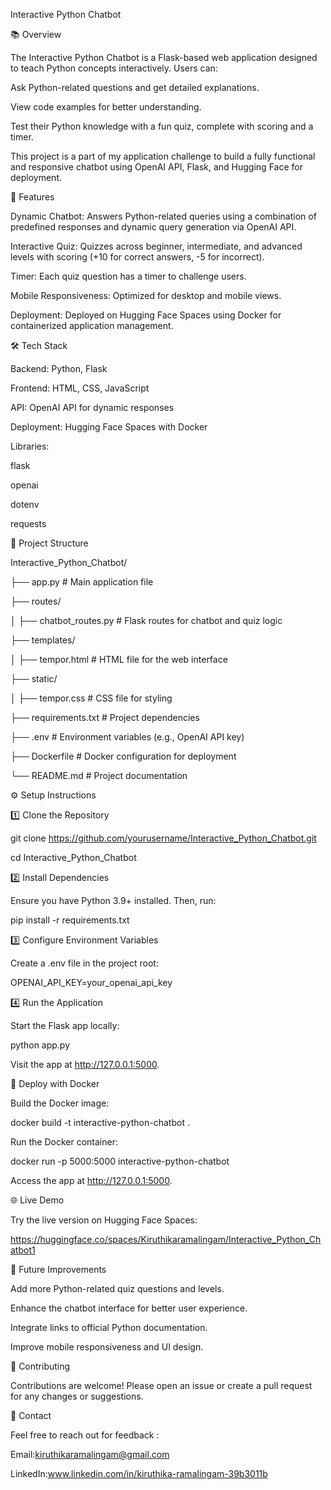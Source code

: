  Interactive Python Chatbot

📚 Overview

The Interactive Python Chatbot is a Flask-based web application designed to teach Python concepts interactively. Users can:

Ask Python-related questions and get detailed explanations.

View code examples for better understanding.

Test their Python knowledge with a fun quiz, complete with scoring and a timer.

This project is a part of my application challenge to build a fully functional and responsive chatbot using OpenAI API, Flask, and Hugging Face for deployment.


🚀 Features

Dynamic Chatbot: Answers Python-related queries using a combination of predefined responses and dynamic query generation via OpenAI API.

Interactive Quiz: Quizzes across beginner, intermediate, and advanced levels with scoring (+10 for correct answers, -5 for incorrect).

Timer: Each quiz question has a timer to challenge users.

Mobile Responsiveness: Optimized for desktop and mobile views.

Deployment: Deployed on Hugging Face Spaces using Docker for containerized application management.


🛠️ Tech Stack

Backend: Python, Flask

Frontend: HTML, CSS, JavaScript

API: OpenAI API for dynamic responses

Deployment: Hugging Face Spaces with Docker


Libraries:

flask

openai 

dotenv

requests

📂 Project Structure



Interactive_Python_Chatbot/

├── app.py                 # Main application file

├── routes/

│   ├── chatbot_routes.py  # Flask routes for chatbot and quiz logic

├── templates/

│   ├── tempor.html        # HTML file for the web interface

├── static/

│   ├── tempor.css         # CSS file for styling

├── requirements.txt       # Project dependencies

├── .env                   # Environment variables (e.g., OpenAI API key)

├── Dockerfile             # Docker configuration for deployment

└── README.md              # Project documentation


⚙️ Setup Instructions

1️⃣ Clone the Repository

git clone https://github.com/yourusername/Interactive_Python_Chatbot.git

cd Interactive_Python_Chatbot


2️⃣ Install Dependencies

Ensure you have Python 3.9+ installed. Then, run:

pip install -r requirements.txt


3️⃣ Configure Environment Variables

Create a .env file in the project root:

OPENAI_API_KEY=your_openai_api_key


4️⃣ Run the Application

Start the Flask app locally:

python app.py

Visit the app at http://127.0.0.1:5000.


🐳 Deploy with Docker

Build the Docker image:

docker build -t interactive-python-chatbot .

Run the Docker container:

docker run -p 5000:5000 interactive-python-chatbot

Access the app at http://127.0.0.1:5000.


🌐 Live Demo

Try the live version on Hugging Face Spaces:

https://huggingface.co/spaces/Kiruthikaramalingam/Interactive_Python_Chatbot1

📝 Future Improvements


Add more Python-related quiz questions and levels.

Enhance the chatbot interface for better user experience.

Integrate links to official Python documentation.

Improve mobile responsiveness and UI design.


🤝 Contributing

Contributions are welcome! Please open an issue or create a pull request for any changes or suggestions.


📧 Contact

Feel free to reach out for feedback :

Email:kiruthikaramalingam@gmail.com

LinkedIn:www.linkedin.com/in/kiruthika-ramalingam-39b3011b
